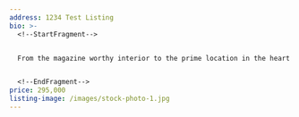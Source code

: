 ```yaml
---
address: 1234 Test Listing
bio: >-
  <!--StartFragment-->


  From the magazine worthy interior to the prime location in the heart of Edmond you'll easily fall in love with this fabulous abode. As you walk in you're greeted by the arched foyer with lots of natural light. The spacious kitchen is ready for the chef in your family with granite counter tops, lots of cabinet space, two pantry's and a breakfast bar where you can enjoy morning coffee. You'll notice hand-scraped hickory wood floors in the living room as well as an inviting fireplace. The home features an office/optional 4th bedroom & bonus room with built ins. The master retreat has recently been remodeled with fresh paint, fixtures & features a huge walk-in closet. Smart home ready, it comes with a MyQ garage door. You'll find the back patio is perfect for entertaining with a mini fridge and grill for all your cookout needs. This original show home is move in ready with new paint throughout, new fence and a whole home generator adapter hookup all on a meticulously landscaped corner lot.


  <!--EndFragment-->
price: 295,000
listing-image: /images/stock-photo-1.jpg
---
```

